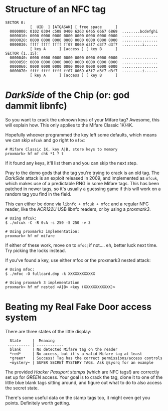 # Structure of an NFC tag
```
SECTOR 0:
           [  UID  ] [ATQASAK] [ free space      ]
  0000000: 0102 0304 c508 0400 6263 6465 6667 6869  ........bcdefghi
  0000010: 0000 0000 0000 0000 0000 0000 0000 0000  ................
  0000020: 0000 0000 0000 0000 0000 0000 0000 0000  ................
  0000030: ffff ffff ffff ff07 8069 d3f7 d3f7 d3f7  .........i......
           [ key A      ] [access ] [ key B      ]
SECTOR {1..15}:
  0000040: 0000 0000 0000 0000 0000 0000 0000 0000  ................
  0000050: 0000 0000 0000 0000 0000 0000 0000 0000  ................
  0000060: 0000 0000 0000 0000 0000 0000 0000 0000  ................
  0000070: ffff ffff ffff ff07 8069 d3f7 d3f7 d3f7  .........i......
           [ key A      ] [access ] [ key B      ]
```

# _DarkSide_ of the Chip (or: god dammit libnfc)

So you want to crack the unknown keys of your Mifare tag? Awesome, this will
explain how. This only applies to the Mifare Classic 1K/4K.

Hopefully whoever programmed the key left some defaults, which means we can skip
`mfcuk` and go right to `mfoc`:

```
# Mifare Classic 1K, key A|B, store keys to memory
proxmark> hf mf chk *1 ? t
```

If it found any keys, it'll list them and you can skip the next step.

Pray to the demo gods that the tag you're trying to crack is an old tag.
The *DarkSide* attack is an exploit released in 2009, and implemented as `mfcuk`,
which makes use of a predictable RNG in some Mifare tags. This has been patched
in newer tags, so it's usually a guessing game if this will work on a random tag
you find in the field.

This can either be done via `libnfc + mfcuk + mfoc` and a regular NFC reader,
like the _ACR122U_ USB libnfc readers, or by using a _proxmark3_.

```
# Using mfcuk:
$ ./mfcuk -C -R 0:A -s 250 -S 250 -v 3

# Using proxmark3 implementation:
proxmark> hf mf mifare
```

If either of these work, move on to `mfoc`; if not.... eh, better luck next
time. Try picking the locks instead.

If you've found a key, use either mfoc or the proxmark3 nested attack:

```
# Using mfoc:
$ ./mfoc -O fullcard.dmp -k XXXXXXXXXXXX

# Using proxmark 3 implementation
proxmark> hf mf nested <A|B> <key (XXXXXXXXXXXX)>
```

# Beating my Real Fake Door access system

There are three states of the little display:

```
  State     |  Meaning
 ---------- | ------------
  blank     | No detected Mifare tag on the reader
  *red*     | No access, but it's a valid Mifare tag at least
  *green*   | Success! Tag has the correct permissions/access controls
  ~mystery~ | SUPER SECRET MYSTERY TAGS. Ask @sysrq for an example
```

The provided _Hacker Passport stamps_ (which are NFC tags!) are correctly set up
for *GREEN* access. Your goal is to crack the tag, clone it to one of the little
blue blank tags sitting around, and figure out what to do to also access the
secret state.

There's some useful data on the stamp tags too, it might even get you points.
Definitely worth getting.
